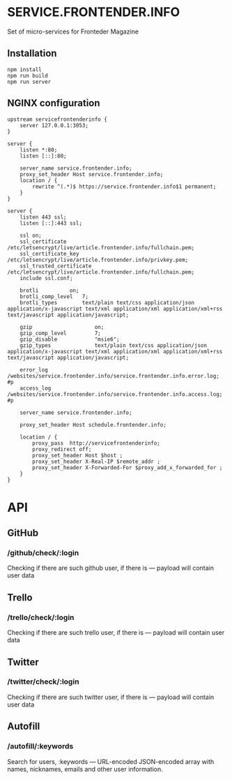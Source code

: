 # SERVICE.FRONTENDER.INFO

Set of micro-services for Fronteder Magazine

## Installation

    npm install
    npm run build
    npm run server

## NGINX configuration

    upstream servicefrontenderinfo {
        server 127.0.0.1:3053;
    }

    server {
        listen *:80;
        listen [::]:80;

        server_name service.frontender.info;
        proxy_set_header Host service.frontender.info;
        location / {
            rewrite ^(.*)$ https://service.frontender.info$1 permanent;
        }
    }

    server {
        listen 443 ssl;
        listen [::]:443 ssl;

        ssl on;
        ssl_certificate /etc/letsencrypt/live/article.frontender.info/fullchain.pem;
        ssl_certificate_key /etc/letsencrypt/live/article.frontender.info/privkey.pem;
        ssl_trusted_certificate /etc/letsencrypt/live/article.frontender.info/fullchain.pem;
        include ssl.conf;

        brotli			on;
        brotli_comp_level	7;
        brotli_types		text/plain text/css application/json application/x-javascript text/xml application/xml application/xml+rss text/javascript application/javascript;

        gzip                    on;
        gzip_comp_level         7;
        gzip_disable            "msie6";
        gzip_types              text/plain text/css application/json application/x-javascript text/xml application/xml application/xml+rss text/javascript application/javascript;

        error_log /websites/service.frontender.info/service.frontender.info.error.log; #p
        access_log /websites/service.frontender.info/service.frontender.info.access.log; #p

        server_name service.frontender.info;

        proxy_set_header Host schedule.frontender.info;

        location / {
            proxy_pass  http://servicefrontenderinfo;
            proxy_redirect off;
            proxy_set_header Host $host ;
            proxy_set_header X-Real-IP $remote_addr ;
            proxy_set_header X-Forwarded-For $proxy_add_x_forwarded_for ;
        }
    }

# API

## GitHub

### /github/check/:login

Checking if there are such github user, if there is — payload will contain user data

## Trello

### /trello/check/:login

Checking if there are such trello user, if there is — payload will contain user data

## Twitter

### /twitter/check/:login

Checking if there are such twitter user, if there is — payload will contain user data

## Autofill

### /autofill/:keywords

Search for users, :keywords — URL-encoded JSON-encoded array with names, nicknames, emails and other user information.
